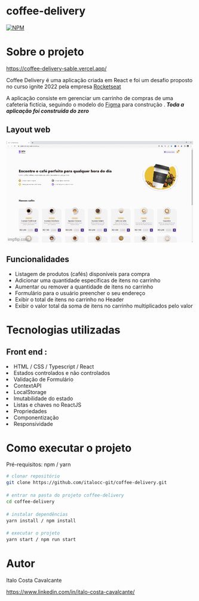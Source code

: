 # coffee-delivery

[![NPM](https://img.shields.io/npm/l/react)](https://github.com/italocc-git/coffee-delivery/blob/main/LICENSE) 

# Sobre o projeto

https://coffee-delivery-sable.vercel.app/

Coffee Delivery é uma aplicação criada em React e foi um desafio proposto no curso ignite 2022 pela empresa [Rocketseat](https://app.rocketseat.com.br/ "Site da Rocketseat")

A aplicação consiste em gerenciar um carrinho de compras de uma cafeteria fictícia, seguindo o modelo do [Figma](https://www.figma.com/file/5yT9ZzZmRQRS4yivGGB3pl/Coffee-Delivery "Modelo do figma") para construção .<b> <i>Toda a aplicação foi construída do zero </i> </b>

## Layout web
![Web](https://github.com/italocc-git/coffee-delivery/blob/main/src/assets/gif/gif-coffee-delivery.gif)

## Funcionalidades 

<ul>
  <li>Listagem de produtos (cafés) disponíveis para compra </li>
  <li>Adicionar uma quantidade específicas de itens no carrinho </li>
  <li>Aumentar ou remover a quantidade de itens no carrinho </li>
  <li>Formulário para o usuário preencher o seu endereço </li>
  <li>Exibir o total de itens no carrinho no Header </li>
  <li>Exibir o valor total da soma de itens no carrinho multiplicados pelo valor </li>
 </ul>
 
# Tecnologias utilizadas

## Front end : 
 <li> HTML / CSS / Typescript / React
 <li> Estados controlados e não controlados </li>
 <li> Validação de Formulário </li>
 <li> ContextAPI </li>
 <li> LocalStorage </li>
 <li> Imutabilidade do estado </li>
 <li> Listas e chaves no ReactJS </li>
 <li> Propriedades </li>
 <li> Componentização </li>
 <li> Responsividade </li>
 
 # Como executar o projeto
 
 Pré-requisitos: npm / yarn

```bash
# clonar repositório
git clone https://github.com/italocc-git/coffee-delivery.git

# entrar na pasta do projeto coffee-delivery
cd coffee-delivery

# instalar dependências
yarn install / npm install

# executar o projeto
yarn start / npm run start
```
 
# Autor

Italo Costa Cavalcante

https://www.linkedin.com/in/italo-costa-cavalcante/
